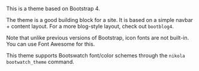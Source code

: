 This is a theme based on Bootstrap 4.


The theme is a good building block for a site. It is based on a simple navbar +
content layout. For a more blog-style layout, check out `bootblog4`.


Note that unlike previous versions of Bootstrap, icon fonts are not built-in.
You can use Font Awesome for this.

This theme supports Bootswatch font/color schemes through the `nikola
bootwatch_theme` command.
